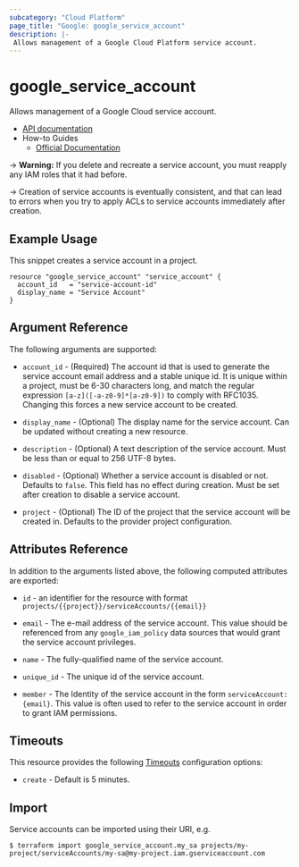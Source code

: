 ```yaml
---
subcategory: "Cloud Platform"
page_title: "Google: google_service_account"
description: |-
 Allows management of a Google Cloud Platform service account.
---
```


# google\_service\_account

Allows management of a Google Cloud service account.

* [API documentation](https://cloud.google.com/iam/reference/rest/v1/projects.serviceAccounts)
* How-to Guides
    * [Official Documentation](https://cloud.google.com/compute/docs/access/service-accounts)

-> **Warning:**  If you delete and recreate a service account, you must reapply any IAM roles that it had before.

-> Creation of service accounts is eventually consistent, and that can lead to
errors when you try to apply ACLs to service accounts immediately after
creation.

## Example Usage

This snippet creates a service account in a project.

```hcl
resource "google_service_account" "service_account" {
  account_id   = "service-account-id"
  display_name = "Service Account"
}
```

## Argument Reference

The following arguments are supported:

* `account_id` - (Required) The account id that is used to generate the service
    account email address and a stable unique id. It is unique within a project,
    must be 6-30 characters long, and match the regular expression `[a-z]([-a-z0-9]*[a-z0-9])`
    to comply with RFC1035. Changing this forces a new service account to be created.

* `display_name` - (Optional) The display name for the service account.
    Can be updated without creating a new resource.

* `description` - (Optional) A text description of the service account.
    Must be less than or equal to 256 UTF-8 bytes.

* `disabled` - (Optional) Whether a service account is disabled or not. Defaults to `false`. This field has no effect during creation.
   Must be set after creation to disable a service account. 

* `project` - (Optional) The ID of the project that the service account will be created in.
    Defaults to the provider project configuration.

## Attributes Reference

In addition to the arguments listed above, the following computed attributes are
exported:

* `id` - an identifier for the resource with format `projects/{{project}}/serviceAccounts/{{email}}`

* `email` - The e-mail address of the service account. This value
    should be referenced from any `google_iam_policy` data sources
    that would grant the service account privileges.

* `name` - The fully-qualified name of the service account.

* `unique_id` - The unique id of the service account.

* `member` - The Identity of the service account in the form `serviceAccount:{email}`. This value is often used to refer to the service account in order to grant IAM permissions.

## Timeouts

This resource provides the following
[Timeouts](/docs/configuration/resources.html#timeouts) configuration options:

- `create` - Default is 5 minutes.

## Import

Service accounts can be imported using their URI, e.g.

```
$ terraform import google_service_account.my_sa projects/my-project/serviceAccounts/my-sa@my-project.iam.gserviceaccount.com
```
